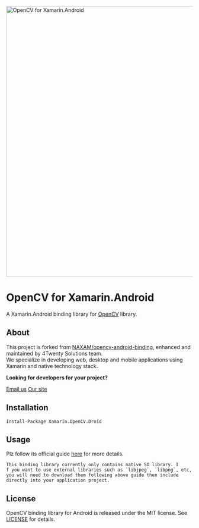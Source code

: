 <img src="./art/repo_header.png" alt="OpenCV for Xamarin.Android" width="728" />

# OpenCV for Xamarin.Android

A Xamarin.Android binding library for [OpenCV](https://opencv.org/) library.

## About
This project is forked from [NAXAM/opencv-android-binding](https://github.com/NAXAM/opencv-android-binding), enhanced and maintained by 4Twenty Solutions team.<br>
We specialize in developing web, desktop and mobile applications using Xamarin and native technology stack.<br>

**Looking for developers for your project?**<br>

<a href="mailto:sales@4twenty.solutions">Email us</a> 
<a href="https://4twenty.solutions">Our site</a>


## Installation
```
Install-Package Xamarin.OpenCV.Droid
```

## Usage

Plz follow its official guide [here](https://docs.opencv.org/master/d9/d3f/tutorial_android_dev_intro.html) for more details.

```
This binding library currently only contains native SO library. I
f you want to use external libraries such as `libjpeg`, `libpng`, etc, you will need to download them following above guide then include directly into your application project.
```

## License

OpenCV binding library for Android is released under the MIT license.
See [LICENSE](./LICENSE) for details.

